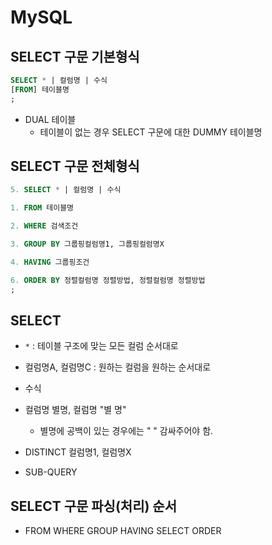 # MySQL

## SELECT 구문 기본형식
```sql
SELECT * | 컬럼명 | 수식
[FROM] 테이블명
;
```

- DUAL 테이블
    * 테이블이 없는 경우 SELECT 구문에 대한 DUMMY 테이블명

## SELECT 구문 전체형식
```sql
5. SELECT * | 컬럼명 | 수식

1. FROM 테이블명

2. WHERE 검색조건

3. GROUP BY 그룹핑컬럼명1, 그룹핑컬럼명X

4. HAVING 그룹핑조건

6. ORDER BY 정렬컬럼명 정렬방법, 정렬컬럼명 정렬방법
;
```

## SELECT
- `*` : 테이블 구조에 맞는 모든 컬럼 순서대로


- 컬럼명A, 컬럼명C : 원하는 컬럼을 원하는 순서대로


- 수식


- 컬럼명 별명, 컬럼명 "별 명"
    * 별명에 공백이 있는 경우에는 " " 감싸주어야 함.


- DISTINCT 컬럼명1, 컬럼명X


- SUB-QUERY


## SELECT 구문 파싱(처리) 순서
- FROM WHERE GROUP HAVING SELECT ORDER